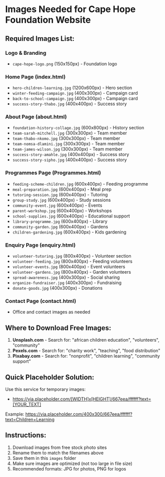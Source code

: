 # Images Needed for Cape Hope Foundation Website

## Required Images List:

### Logo & Branding
- `cape-hope-logo.png` (150x150px) - Foundation logo

### Home Page (index.html)
- `hero-children-learning.jpg` (1200x600px) - Hero section
- `winter-feeding-campaign.jpg` (400x300px) - Campaign card
- `back-to-school-campaign.jpg` (400x300px) - Campaign card
- `success-story-thabo.jpg` (400x400px) - Success story

### About Page (about.html)
- `foundation-history-collage.jpg` (600x800px) - History section
- `team-sarah-mitchell.jpg` (300x300px) - Team member
- `team-thabo-nkomo.jpg` (300x300px) - Team member
- `team-nomsa-dlamini.jpg` (300x300px) - Team member
- `team-james-wilson.jpg` (300x300px) - Team member
- `success-story-amahle.jpg` (400x400px) - Success story
- `success-story-sipho.jpg` (400x400px) - Success story

### Programmes Page (Programmes.html)
- `feeding-scheme-children.jpg` (600x400px) - Feeding programme
- `meal-preparation.jpg` (600x400px) - Meal prep
- `tutoring-session.jpg` (600x400px) - Tutoring
- `group-study.jpg` (600x400px) - Study sessions
- `community-event.jpg` (600x400px) - Events
- `parent-workshop.jpg` (600x400px) - Workshops
- `school-supplies.jpg` (600x400px) - Educational support
- `library-programme.jpg` (600x400px) - Library
- `community-garden.jpg` (600x400px) - Gardens
- `children-gardening.jpg` (600x400px) - Kids gardening

### Enquiry Page (enquiry.html)
- `volunteer-tutoring.jpg` (800x400px) - Volunteer section
- `volunteer-feeding.jpg` (800x400px) - Feeding volunteers
- `volunteer-events.jpg` (800x400px) - Event volunteers
- `volunteer-gardens.jpg` (800x400px) - Garden volunteers
- `spread-awareness.jpg` (400x300px) - Social sharing
- `organize-fundraiser.jpg` (400x300px) - Fundraising
- `donate-goods.jpg` (400x300px) - Donations

### Contact Page (contact.html)
- Office and contact images as needed

## Where to Download Free Images:

1. **Unsplash.com** - Search for: "african children education", "volunteers", "community"
2. **Pexels.com** - Search for: "charity work", "teaching", "food distribution"
3. **Pixabay.com** - Search for: "nonprofit", "children learning", "community support"

## Quick Placeholder Solution:

Use this service for temporary images:
- https://via.placeholder.com/[WIDTH]x[HEIGHT]/667eea/ffffff?text=[YOUR_TEXT]

Example: https://via.placeholder.com/400x300/667eea/ffffff?text=Children+Learning

## Instructions:

1. Download images from free stock photo sites
2. Rename them to match the filenames above
3. Save them in this `images` folder
4. Make sure images are optimized (not too large in file size)
5. Recommended formats: JPG for photos, PNG for logos

